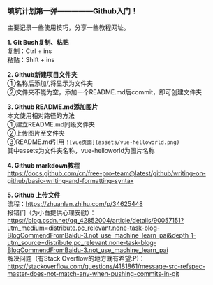 ### 填坑计划第一弹—————Github入门！  
主要记录一些使用技巧，分享一些教程网址。

**1. Git Bush复制、粘贴**  
复制：Ctrl + ins  
粘贴：Shift + ins 

**2. Github新建项目文件夹**   
①名称后添加/,将显示为文件夹    
②文件夹不能为空，添加一个README.md后commit，即可创建文件夹  

**3. Github README.md添加图片**   
本文使用相对路径的方法      
①建立README.md同级文件夹  
②上传图片至文件夹  
③README.md引用 `![vue页面](assets/vue-helloworld.png)`  
其中assets为文件夹名称，vue-helloworld为图片名称

**4. Github markdown教程**   
https://docs.github.com/cn/free-pro-team@latest/github/writing-on-github/basic-writing-and-formatting-syntax  

**5. Github 上传文件**   
流程：https://zhuanlan.zhihu.com/p/34625448  
报错们（为小白提供心理安慰）：https://blog.csdn.net/qq_42852004/article/details/90057151?utm_medium=distribute.pc_relevant.none-task-blog-BlogCommendFromBaidu-3.not_use_machine_learn_pai&depth_1-utm_source=distribute.pc_relevant.none-task-blog-BlogCommendFromBaidu-3.not_use_machine_learn_pai  
解决问题（有Stack Overflow的地方就有希望:P)：https://stackoverflow.com/questions/4181861/message-src-refspec-master-does-not-match-any-when-pushing-commits-in-git
